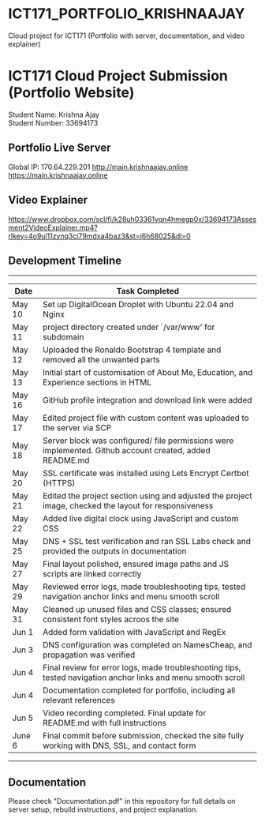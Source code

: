 # ICT171_PORTFOLIO_KRISHNAAJAY
Cloud project for ICT171 (Portfolio with server, documentation, and video explainer)

# ICT171 Cloud Project Submission (Portfolio Website)

Student Name: Krishna Ajay  
Student Number: 33694173

## Portfolio Live Server  
Global IP: 170.64.229.201
http://main.krishnaajay.online
https://main.krishnaajay.online 

## Video Explainer  
https://www.dropbox.com/scl/fi/k28uh03361vqn4hmegp0x/33694173Assesment2VideoExplainer.mp4?rlkey=4o9ul11zynq3ci79mdxa4baz3&st=j6h68025&dl=0

## Development Timeline
------------------------------------------------------------------------------------------------------------------------------
| Date        | Task Completed                                                                                               |
|-------------|--------------------------------------------------------------------------------------------------------------| 
| May 10      | Set up DigitalOcean Droplet with Ubuntu 22.04 and Nginx                                                      |
| May 11      | project directory created under `/var/www' for subdomain                                                     |
| May 12      | Uploaded the Ronaldo Bootstrap 4 template and removed all the unwanted parts                                 |
| May 13      | Initial start of customisation of About Me, Education, and Experience sections in HTML                       |                                          
| May 16      | GitHub profile integration and download link were added                                                      |
| May 17      | Edited project file with custom content was uploaded to the server via SCP                                   |
| May 18      | Server block was configured/ file permissions were implemented. Github account created, added README.md      |                        
| May 20      | SSL certificate was installed using Lets Encrypt Certbot (HTTPS)                                            |
| May 21      | Edited the project section using and adjusted the project image, checked the layout for responsiveness       |
| May 22     | Added live digital clock using JavaScript and custom CSS                                                      |
| May 25      | DNS + SSL test verification and ran SSL Labs check and provided the outputs in documentation                 |
| May 27      | Final layout polished, ensured image paths and JS scripts are linked correctly                               |
| May 29      | Reviewed error logs, made troubleshooting tips, tested navigation anchor links and menu smooth scroll        |
| May 31      | Cleaned up unused files and CSS classes; ensured consistent font styles acroos the site                      |
| Jun 1       | Added form validation with JavaScript and RegEx                                                              |
| Jun 3       | DNS configuration was completed on NamesCheap, and propagation was verified                                  |
| Jun 4       | Final review for error logs, made troubleshooting tips, tested navigation anchor links and menu smooth scroll|
| Jun 4       | Documentation completed for portfolio, including all relevant references                                     |
| Jun 5       | Video recording completed. Final update for README.md with full instructions                                 |
| June 6      | Final commit before submission, checked the site fully working with DNS, SSL, and contact form               |
------------------------------------------------------------------------------------------------------------------------------

## Documentation  
Please check "Documentation.pdf" in this repository for full details on server setup, rebuild instructions, and project explanation.
